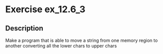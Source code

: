 # Exercise ex_12.6_3

## Description
Make a program that is able to move a string from one memory region
to another converting all the lower chars to upper chars
